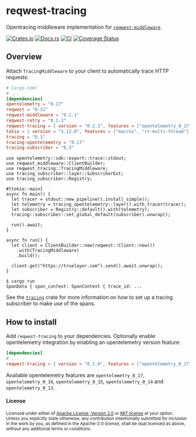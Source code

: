 # reqwest-tracing

Opentracing middleware implementation for
[`reqwest-middleware`](https://crates.io/crates/reqwest-middleware).

[![Crates.io](https://img.shields.io/crates/v/reqwest-tracing.svg)](https://crates.io/crates/reqwest-tracing)
[![Docs.rs](https://docs.rs/reqwest-tracing/badge.svg)](https://docs.rs/reqwest-tracing)
[![CI](https://github.com/TrueLayer/reqwest-middleware/workflows/CI/badge.svg)](https://github.com/TrueLayer/reqwest-middleware/actions)
[![Coverage Status](https://coveralls.io/repos/github/TrueLayer/reqwest-middleware/badge.svg?branch=main&t=UWgSpm)](https://coveralls.io/github/TrueLayer/reqwest-middleware?branch=main)

## Overview

Attach `TracingMiddleware` to your client to automatically trace HTTP requests:

```toml
# Cargo.toml
# ...
[dependencies]
opentelemetry = "0.17"
reqwest = "0.11"
reqwest-middleware = "0.1.1"
reqwest-retry = "0.1.1"
reqwest-tracing = { version = "0.2.1", features = ["opentelemetry_0_17"] }
tokio = { version = "1.12.0", features = ["macros", "rt-multi-thread"] }
tracing = "0.1"
tracing-opentelemetry = "0.17"
tracing-subscriber = "0.3"
```

```rust,skip
use opentelemetry::sdk::export::trace::stdout;
use reqwest_middleware::ClientBuilder;
use reqwest_tracing::TracingMiddleware;
use tracing_subscriber::layer::SubscriberExt;
use tracing_subscriber::Registry;

#[tokio::main]
async fn main() {
  let tracer = stdout::new_pipeline().install_simple();
  let telemetry = tracing_opentelemetry::layer().with_tracer(tracer);
  let subscriber = Registry::default().with(telemetry);
  tracing::subscriber::set_global_default(subscriber).unwrap();

  run().await;
}

async fn run() {
  let client = ClientBuilder::new(reqwest::Client::new())
    .with(TracingMiddleware)
    .build();

  client.get("https://truelayer.com").send().await.unwrap();
}
```

```terminal
$ cargo run
SpanData { span_context: SpanContext { trace_id: ...
```

See the [`tracing`](https://crates.io/crates/tracing) crate for more information on how to set up a
tracing subscriber to make use of the spans.

## How to install

Add `reqwest-tracing` to your dependencies. Optionally enable opentelemetry integration by enabling
an opentelemetry version feature:

```toml
[dependencies]
# ...
reqwest-tracing = { version = "0.1.0", features = ["opentelemetry_0_17"] }
```

Available opentelemetry features are `opentelemetry_0_17`, `opentelemetry_0_16`, `opentelemetry_0_15`, `opentelemetry_0_14` and
`opentelemetry_0_13`.

#### License

<sup>
Licensed under either of <a href="LICENSE-APACHE">Apache License, Version
2.0</a> or <a href="LICENSE-MIT">MIT license</a> at your option.
</sup>

<br>

<sub>
Unless you explicitly state otherwise, any contribution intentionally submitted
for inclusion in the work by you, as defined in the Apache-2.0 license, shall be
dual licensed as above, without any additional terms or conditions.
</sub>
